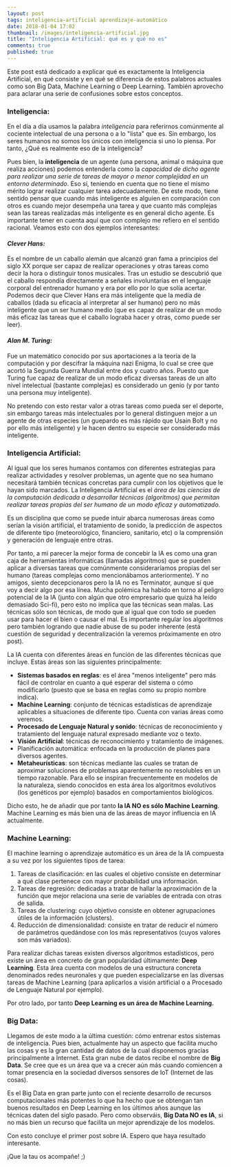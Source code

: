 ```yaml
---
layout: post
tags: inteligencia-artificial aprendizaje-automático
date: 2018-01-04 17:02
thumbnail: /images/inteligencia-artificial.jpg
title: "Inteligencia Artificial: qué es y qué no es"
comments: true
published: true
---
```


Este post está dedicado a explicar qué es exactamente la Inteligencia Artificial, en qué consiste y en qué se diferencia de estos palabros actuales como son Big Data, Machine Learning o Deep Learning. También aprovecho para aclarar una serie de confusiones sobre estos conceptos.

<!--more-->

### Inteligencia:
En el día a día usamos la palabra *inteligencia* para referirnos comúnmente al cociente intelectual de una persona o a lo "lista" que es. Sin embargo, los seres humanos no somos los únicos con inteligencia si uno lo piensa. Por tanto, ¿Qué es realmente eso de la inteligencia? 

Pues bien, la **inteligencia** de un agente (una persona, animal o máquina que realiza  acciones) podemos entenderla como la *capacidad de dicho agente para realizar una serie de tareas de mayor o menor complejidad en un entorno determinado*. Eso sí, teniendo en cuenta que no tiene el mismo mérito lograr realizar cualquier tarea adecuadamente. De este modo, tiene sentido pensar que cuando más inteligente es alguien en comparación con otros es cuando mejor desempeña una tarea y que cuanto más complejas sean las tareas realizadas más inteligente es en general dicho agente. Es importante tener en cuenta aquí que con complejo me refiero en el sentido racional. Veamos esto con dos ejemplos interesantes: 

#### *Clever Hans:*
Es el nombre de un caballo alemán que alcanzó gran fama a principios del siglo XX porque ser capaz de realizar operaciones y otras tareas como decir la hora o distinguir tonos musicales. Tras un estudio se descubrió que el caballo respondía directamente a señales involuntarias en el lenguaje corporal del entrenador humano y era por ello por lo que solía acertar. Podemos decir que Clever Hans era más inteligente que la media de caballos (dada su eficacia al interpretar al ser humano) pero no más inteligente que un ser humano medio (que es capaz de realizar de un modo más eficaz las tareas que el caballo lograba hacer y otras, como puede ser leer).

#### *Alan M. Turing:*
Fue un matemático conocido por sus aportaciones a la teoría de la computación y por descifrar la máquina nazi Enigma, lo cual se cree que acortó la Segunda Guerra Mundial entre dos y cuatro años. Puesto que Turing fue capaz de realizar de un modo eficaz diversas tareas de un alto nivel intelectual (bastante complejas) es considerado un genio (y por tanto una persona muy inteligente).

No pretendo con esto restar valor a otras tareas como pueda ser el deporte, sin embargo tareas más intelectuales por lo general distinguen mejor a un agente de otras especies (un guepardo  es más rápido  que Usain Bolt y no por ello más inteligente) y le hacen dentro su especie ser considerado más inteligente.

### Inteligencia Artificial:
Al igual que los seres humanos contamos con diferentes estrategias para realizar actividades y resolver problemas, un agente que no sea humano necesitará también técnicas concretas para cumplir con los objetivos que le hayan sido marcados. La Inteligencia Artificial es el *área de las ciencias de la computación dedicada a desarrollar técnicas (algoritmos) que permitan realizar tareas propias del ser humano de un modo eficaz y automatizado*.

Es un disciplina que como se puede intuir abarca numerosas áreas como serían la visión artificial, el tratamiento de sonido, la predicción de aspectos de diferente tipo (meteorológico, financiero, sanitario, etc) o la comprensión y generación de lenguaje entre otras.

Por tanto, a mi parecer la mejor forma de concebir la IA es como una gran caja de herramientas informáticas (llamadas algoritmos) que se pueden aplicar a diversas tareas que comúnmente consideraríamos propias del ser humano (tareas complejas como mencionábamos anteriormente). Y no amigos, siento decepcionaros pero la IA no es Terminator, aunque sí que voy a decir algo por esa línea. Mucha polémica ha habido en torno al peligro potencial de la IA (junto con algún que otro empresario que quizá ha leído demasiado Sci-fi), pero esto no implica que las técnicas sean malas. Las técnicas sólo son técnicas, de modo que al igual que con todo se pueden usar para hacer el bien o causar el mal. Es importante regular los algoritmos pero también logrando que nadie abuse de su poder inherente (está cuestión de seguridad y decentralización la veremos próximamente en otro post).

La IA cuenta con diferentes áreas en función de las diferentes técnicas que incluye. Estas áreas son las siguientes principalmente:
* **Sistemas basados en reglas**: es el área "menos inteligente" pero más fácil de controlar en cuanto a qué esperar del sistema o cómo modificarlo (puesto que se basa en reglas como su propio nombre indica).
* **Machine Learning**: conjunto de técnicas estadísticas de aprendizaje aplicables a situaciones de diferente tipo. Cuenta con varias áreas como veremos.
* **Procesado de Lenguaje Natural y sonido**: técnicas de reconocimiento y tratamiento del lenguaje natural expresado mediante voz o texto.
* **Visión Artificial**: técnicas de reconocimiento y tratamiento de imágenes.
* Planificación automática: enfocada en la producción de planes para diversos agentes.
* **Metaheurísticas**: son técnicas mediante las cuales se tratan de aproximar soluciones de problemas aparentemente no resolubles en un tiempo razonable. Para ello se inspiran frecuentemente en modelos de la naturaleza, siendo conocidos en esta área los algoritmos evolutivos (los genéticos por ejemplo) basados en comportamientos biológicos.

Dicho esto, he de añadir que por tanto **la IA NO es sólo Machine Learning**. Machine Learning es más bien una de las áreas de mayor influencia en IA actualmente.

### Machine Learning:
El machine learning o aprendizaje automático es un área de la IA compuesta a su vez por los siguientes tipos de tarea:
1. Tareas de clasificación: en las cuales el objetivo consiste en determinar a qué clase pertenece con mayor probabilidad una información.
2. Tareas de regresión: dedicadas a tratar de hallar la aproximación de la función que mejor relaciona una serie de variables de entrada con otras de salida.
3. Tareas de clustering: cuyo objetivo consiste en obtener agrupaciones útiles de la información (clusters).
4. Reducción de dimensionalidad: consiste en tratar de reducir el número de parámetros quedándose con los más representativos (cuyos valores son más variados).

Para realizar dichas tareas existen diversos algoritmos estadísticos, pero existe un área en concreto de gran popularidad últimamente: **Deep Learning**. Esta área cuenta con modelos de una estructura concreta denominados redes neuronales y que pueden especializarse en las diversas tareas de Machine Learning (para aplicarlos a visión artificial o a Procesado de Lenguaje Natural por ejemplo).

Por otro lado, por tanto **Deep Learning es un área de Machine Learning.**

### Big Data:
Llegamos de este modo a la última cuestión: cómo entrenar estos sistemas de inteligencia. Pues bien, actualmente hay un aspecto que facilita mucho las cosas y es la gran cantidad de datos de la cual disponemos gracias principalmente a Internet. Esta gran nube de datos recibe el nombre de **Big Data**. Se cree que es un área que va a crecer aún más cuando comiencen a tomar presencia en la sociedad diversos sensores de IoT (Internet de las cosas).

Es el Big Data en gran parte junto con el reciente desarrollo de recursos computacionales más potentes lo que ha hecho que se obtengan tan buenos resultados en Deep Learning en los últimos años aunque las técnicas daten del siglo pasado. Pero como observáis, **Big Data NO es IA**, si no más bien un recurso que facilita un mejor aprendizaje de los modelos.

Con esto concluye el primer post sobre IA. Espero que haya resultado interesante.

¡Que la tau os acompañe! ;)